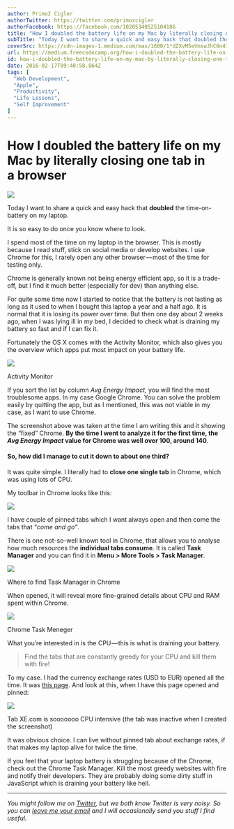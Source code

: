 ```yaml
---
author: Primož Cigler
authorTwitter: https://twitter.com/primozcigler
authorFacebook: https://facebook.com/10205340525104186
title: "How I doubled the battery life on my Mac by literally closing one tab in a browser"
subTitle: "Today I want to share a quick and easy hack that doubled the time-on-battery on my laptop...."
coverSrc: https://cdn-images-1.medium.com/max/1600/1*dZXvMSeVmswJhC6n41sywg.jpeg
url: https://medium.freecodecamp.org/how-i-doubled-the-battery-life-on-my-mac-by-literally-closing-one-tab-in-a-browser-d96f2c5374db
id: how-i-doubled-the-battery-life-on-my-mac-by-literally-closing-one-tab-in-a-browser-d96f2c5374db
date: 2016-02-17T09:40:58.864Z
tags: [
  "Web Development",
  "Apple",
  "Productivity",
  "Life Lessons",
  "Self Improvement"
]
---
```

# How I doubled the battery life on my Mac by literally closing one tab in a browser



![](https://cdn-images-1.medium.com/max/1600/1*dZXvMSeVmswJhC6n41sywg.jpeg)



Today I want to share a quick and easy hack that **doubled** the time-on-battery on my laptop.

It is so easy to do once you know where to look.

I spend most of the time on my laptop in the browser. This is mostly because I read stuff, stick on social media or develop websites. I use Chrome for this, I rarely open any other browser — most of the time for testing only.

Chrome is generally known not being energy efficient app, so it is a trade-off, but I find it much better (especially for dev) than anything else.

For quite some time now I started to notice that the battery is not lasting as long as it used to when I bought this laptop a year and a half ago. It is normal that it is losing its power over time. But then one day about 2 weeks ago, when I was lying ill in my bed, I decided to check what is draining my battery so fast and if I can fix it.

Fortunately the OS X comes with the Activity Monitor, which also gives you the overview which apps put most impact on your battery life.







![](https://cdn-images-1.medium.com/max/2000/1*jyqZUpAeyky4R__u17In5g.png)

Activity Monitor







If you sort the list by column _Avg Energy Impact_, you will find the most troublesome apps. In my case Google Chrome. You can solve the problem easily by quitting the app, but as I mentioned, this was not viable in my case, as I want to use Chrome.

The screenshot above was taken at the time I am writing this and it showing the “fixed” Chrome. **By the time I went to analyze it for the first time, the _Avg Energy Impact_ value for Chrome was well over 100, around 140**.

#### So, how did I manage to cut it down to about one third?

It was quite simple. I literally had to **close one single tab** in Chrome, which was using lots of CPU.

My toolbar in Chrome looks like this:



![](https://cdn-images-1.medium.com/max/1600/1*gSEMiCKnrfv0GqE6ZqfXmg.png)



I have couple of pinned tabs which I want always open and then come the tabs that “_come and go”_.

There is one not-so-well known tool in Chrome, that allows you to analyse how much resources the **individual tabs consume**. It is called **Task Manager** and you can find it in **Menu > More Tools > Task Manager**.



![](https://cdn-images-1.medium.com/max/1600/1*TZVAsQTukJ-e8fKjSfJrdQ.png)

Where to find Task Manager in Chrome



When opened, it will reveal more fine-grained details about CPU and RAM spent within Chrome.



![](https://cdn-images-1.medium.com/max/1600/1*S-clN-DWtvEWEoaJ7utjGA.png)

Chrome Task Meneger



What you’re interested in is the CPU — this is what is draining your battery.

> Find the tabs that are constantly greedy for your CPU and kill them with fire!

To my case. I had the currency exchange rates (USD to EUR) opened all the time. It was [this page](http://www.xe.com/currencycharts/?from=EUR&to=USD&view=1M). And look at this, when I have this page opened and pinned:



![](https://cdn-images-1.medium.com/max/1600/1*Fy5van6rRHkJBPKTEAh46g.png)

Tab XE.com is sooooooo CPU intensive (the tab was inactive when I created the screenshot)



It was obvious choice. I can live without pinned tab about exchange rates, if that makes my laptop alive for twice the time.

If you feel that your laptop battery is struggling because of the Chrome, check out the Chrome Task Manager. Kill the most greedy websites with fire and notify their developers. They are probably doing some dirty stuff in JavaScript which is draining your battery like hell.











* * *







_You might follow me on_ [_Twitter_](https://twitter.com/primozcigler)_, but we both know Twitter is very noisy. So you can_ [_leave me your email_](http://eepurl.com/bLlBLj) _and I will occasionally send you stuff I find useful._








